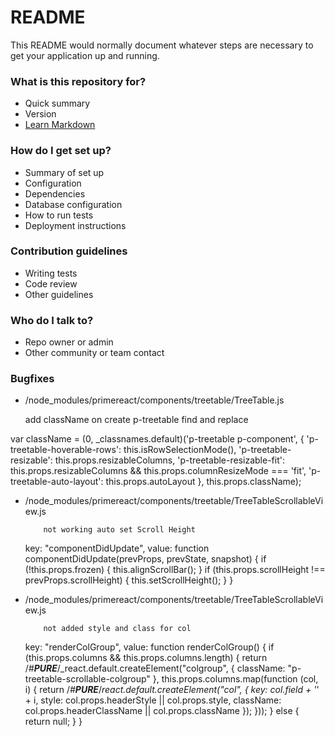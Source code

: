 # README #

This README would normally document whatever steps are necessary to get your application up and running.

### What is this repository for? ###

* Quick summary
* Version
* [Learn Markdown](https://bitbucket.org/tutorials/markdowndemo)

### How do I get set up? ###

* Summary of set up
* Configuration
* Dependencies
* Database configuration
* How to run tests
* Deployment instructions

### Contribution guidelines ###

* Writing tests
* Code review
* Other guidelines

### Who do I talk to? ###

* Repo owner or admin
* Other community or team contact

### Bugfixes ###
* /node_modules/primereact/components/treetable/TreeTable.js
    
    add className on create p-treetable find and replace

var className = (0, _classnames.default)('p-treetable p-component', {
        'p-treetable-hoverable-rows': this.isRowSelectionMode(),
        'p-treetable-resizable': this.props.resizableColumns,
        'p-treetable-resizable-fit': this.props.resizableColumns && this.props.columnResizeMode === 'fit',
        'p-treetable-auto-layout': this.props.autoLayout
      }, this.props.className);
      
* /node_modules/primereact/components/treetable/TreeTableScrollableView.js
          
          not working auto set Scroll Height
          
    key: "componentDidUpdate",
        value: function componentDidUpdate(prevProps, prevState, snapshot) {
          if (!this.props.frozen) {
            this.alignScrollBar();
          }
          if (this.props.scrollHeight !== prevProps.scrollHeight) { this.setScrollHeight(); }
        }
   
* /node_modules/primereact/components/treetable/TreeTableScrollableView.js
             
          not added style and class for col
          
    key: "renderColGroup",
        value: function renderColGroup() {
          if (this.props.columns && this.props.columns.length) {
            return /*#__PURE__*/_react.default.createElement("colgroup", {
              className: "p-treetable-scrollable-colgroup"
            }, this.props.columns.map(function (col, i) {
              return /*#__PURE__*/_react.default.createElement("col", {
                key: col.field + '_' + i,
                style: col.props.headerStyle || col.props.style,
                className: col.props.headerClassName || col.props.className
              });
            }));
          } else {
            return null;
          }
        }

